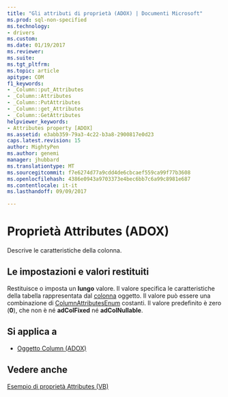 ```yaml
---
title: "Gli attributi di proprietà (ADOX) | Documenti Microsoft"
ms.prod: sql-non-specified
ms.technology:
- drivers
ms.custom: 
ms.date: 01/19/2017
ms.reviewer: 
ms.suite: 
ms.tgt_pltfrm: 
ms.topic: article
apitype: COM
f1_keywords:
- _Column::put_Attributes
- _Column::Attributes
- _Column::PutAttributes
- _Column::get_Attributes
- _Column::GetAttributes
helpviewer_keywords:
- Attributes property [ADOX]
ms.assetid: e3abb359-79a3-4c22-b3a8-2900817e0d23
caps.latest.revision: 15
author: MightyPen
ms.author: genemi
manager: jhubbard
ms.translationtype: MT
ms.sourcegitcommit: f7e6274d77a9cdd4de6cbcaef559ca99f77b3608
ms.openlocfilehash: 4386e0943a9703373e4bec6bb7c6a99c8981e687
ms.contentlocale: it-it
ms.lasthandoff: 09/09/2017

---
```

# <a name="attributes-property-adox"></a>Proprietà Attributes (ADOX)
Descrive le caratteristiche della colonna.  
  
## <a name="settings-and-return-values"></a>Le impostazioni e valori restituiti  
 Restituisce o imposta un **lungo** valore. Il valore specifica le caratteristiche della tabella rappresentata dal [colonna](../../../ado/reference/adox-api/column-object-adox.md) oggetto. Il valore può essere una combinazione di [ColumnAttributesEnum](../../../ado/reference/adox-api/columnattributesenum.md) costanti. Il valore predefinito è zero (**0**), che non è né **adColFixed** né **adColNullable**.  
  
## <a name="applies-to"></a>Si applica a  
  
- [Oggetto Column (ADOX)](../../../ado/reference/adox-api/column-object-adox.md)  
  
## <a name="see-also"></a>Vedere anche  
 [Esempio di proprietà Attributes (VB)](../../../ado/reference/adox-api/attributes-property-example-vb.md)
